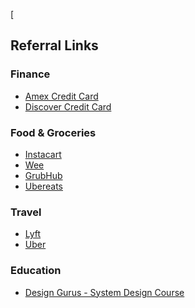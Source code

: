 
[
## Referral Links

### Finance
* [Amex Credit Card](https://americanexpress.com/en-us/referral/TANMARu5Ba?XL=MNACP)
* [Discover Credit Card]() 


### Food & Groceries 
* [Instacart](https://inst.cr/t/2f913d97d)
* [Wee](https://www.sayweee.com/en/account/referral/landing?t=1&referral_id=10919916&lang=en&utm_source=copyLink)
* [GrubHub](https://www.grubhub.com/referral/c5335100-4d15-11ed-b3e4-019364d7f61e?utm_source=grubhub_androidapp&utm_medium=content_owned&utm_campaign=growth_refer-a-friend_share-link&utm_content=promo_discover-rewards)
* [Ubereats](https://ubereats.com/feed?promoCode=eats-x9l2jumj7s)


### Travel
* [Lyft](https://www.lyft.com/i/TANMAY89839)
* [Uber]()


### Education
* [Design Gurus - System Design Course](https://www.designgurus.io/?aff=10lo8t) 

